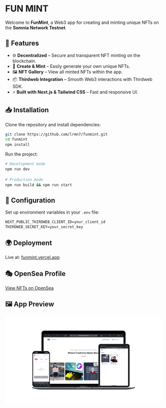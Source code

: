 # FUN MINT

Welcome to **FunMint**, a Web3 app for creating and minting unique NFTs on the **Somnia Network Testnet**.

## 🚀 Features

- 🌐 **Decentralized** – Secure and transparent NFT minting on the blockchain.
- 🎨 **Create & Mint** – Easily generate your own unique NFTs.
- 🖼️ **NFT Gallery** – View all minted NFTs within the app.
- 📦 **Thirdweb Integration** – Smooth Web3 interactions with Thirdweb SDK.
- ⚡ **Built with Next.js & Tailwind CSS** – Fast and responsive UI.

## 📥 Installation

Clone the repository and install dependencies:

```bash
git clone https://github.com/lrmn7/funmint.git
cd funmint
npm install
```

Run the project:

```bash
# Development mode
npm run dev

# Production mode
npm run build && npm run start
```

## 🔧 Configuration

Set up environment variables in your `.env` file:

```env
NEXT_PUBLIC_THIRDWEB_CLIENT_ID=your_client_id
THIRDWEB_SECRET_KEY=your_secret_key
```

## 🌍 Deployment

Live at: [funmint.vercel.app](https://funmint.vercel.app)

## 🎭 OpenSea Profile

[View NFTs on OpenSea](https://testnets.opensea.io/0x90A69de07ADEEDBA5d2f2D0afdc0f4D9aFFcbA4F)

## 🖼️ App Preview

<p align="center">
<img src="https://github.com/lrmn7/funmint-somnia/blob/main/src/assets/sample/funmint.png?raw=true" style="padding-bottom: 15px" />
</p>


